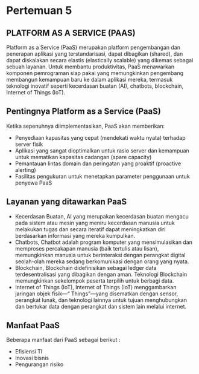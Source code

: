 # Pertemuan 5
## PLATFORM AS A SERVICE (PAAS)
Platform as a Service (PaaS) merupakan platform pengembangan 
dan penerapan aplikasi yang terstandarisasi, dapat dibagikan (shared), dan dapat diskalakan secara elastis (elastically scalable) yang dikemas sebagai sebuah layanan. Untuk membantu produktivitas, PaaS menawarkan komponen pemrograman siap pakai yang memungkinkan pengembang membangun kemampuan baru ke dalam aplikasi mereka, termasuk teknologi inovatif seperti kecerdasan buatan (AI), chatbots, blockchain, Internet of Things (IoT).

## Pentingnya Platform as a Service (PaaS)
Ketika sepenuhnya diimplementasikan, PaaS akan memberikan:
- Penyediaan kapasitas yang cepat (mendekati waktu nyata) terhadap server fisik
- Aplikasi yang sangat dioptimalkan untuk rasio server dan kemampuan untuk mematikan kapasitas cadangan (spare capacity)
- Pemantauan lintas domain dan peringatan yang proaktif (proactive alerting)
- Fasilitas pengukuran untuk menetapkan parameter penggunaan untuk penyewa PaaS

## Layanan yang ditawarkan PaaS
- Kecerdasan Buatan, AI yang merupakan kecerdasan buatan mengacu pada sistem atau mesin yang meniru kecerdasan  manusia untuk melakukan tugas dan secara iteratif dapat meningkatkan diri berdasarkan informasi yang mereka kumpulkan.
- Chatbots, Chatbot adalah program komputer yang mensimulasikan dan memproses percakapan manusia (baik tertulis atau lisan), memungkinkan manusia untuk berinteraksi dengan perangkat digital seolah-olah mereka sedang berkomunikasi dengan orang yang nyata.
- Blockchain, Blockchain didefinisikan sebagai ledger data terdesentralisasi yang dibagikan dengan aman. Teknologi Blockchain memungkinkan sekelompok peserta terpilih untuk berbagi data. 
- Internet of Things (IoT), Internet of Things (IoT) menggambarkan jaringan objek fisik—“ Things”—yang disematkan dengan sensor, perangkat lunak, dan teknologi lainnya untuk tujuan menghubungkan dan bertukar data dengan perangkat dan sistem lain melalui internet.

## Manfaat PaaS
Beberapa manfaat dari PaaS sebagai berikut : 
- Efisiensi TI 
- Inovasi bisnis 
- Pengurangan risiko 